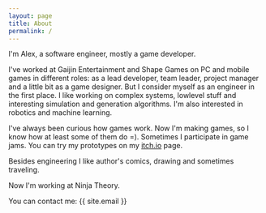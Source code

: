 ```yaml
---
layout: page
title: About
permalink: /
---
```


I'm Alex, a software engineer, mostly a game developer.

I've worked at Gaijin Entertainment and Shape Games on PC and mobile games in different roles: as a lead developer, team leader, project manager and a little bit as a game designer. But I consider myself as an engineer in the first place. I like working on complex systems, lowlevel stuff and interesting simulation and generation algorithms. I'm also interested in robotics and machine learning.

I've always been curious how games work. Now I'm making games, so I know how at least some of them do =). Sometimes I participate in game jams. You can try my prototypes on my [itch.io](https://net3ton.itch.io/) page.

Besides engineering I like author's comics, drawing and sometimes traveling.

Now I'm working at Ninja Theory.

You can contact me: {{ site.email }}
